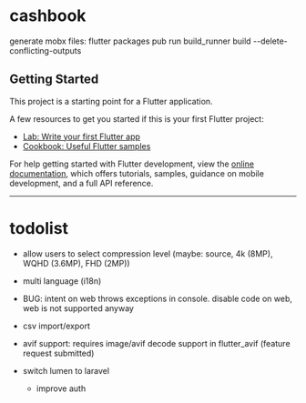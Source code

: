 # cashbook

generate mobx files: flutter packages pub run build_runner build --delete-conflicting-outputs

## Getting Started

This project is a starting point for a Flutter application.

A few resources to get you started if this is your first Flutter project:

- [Lab: Write your first Flutter app](https://docs.flutter.dev/get-started/codelab)
- [Cookbook: Useful Flutter samples](https://docs.flutter.dev/cookbook)

For help getting started with Flutter development, view the
[online documentation](https://docs.flutter.dev/), which offers tutorials,
samples, guidance on mobile development, and a full API reference.

---


# todolist

- allow users to select compression level (maybe: source, 4k (8MP), WQHD (3.6MP), FHD (2MP))
- multi language (i18n)
- BUG: intent on web throws exceptions in console. disable code on web, web is not supported anyway
- csv import/export

- avif support: requires image/avif decode support in flutter_avif (feature request submitted)
- switch lumen to laravel
  - improve auth